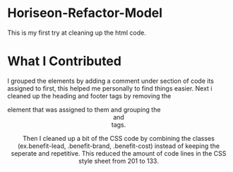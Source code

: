 # Horiseon-Refactor-Model
This is my first try at cleaning up the html code.
# What I Contributed
I grouped the elements by adding a comment under section of code its assigned to first, this helped me personally to find things easier.
Next i cleaned up the heading and footer tags by removing the <div> element that was assigned to them and grouping the <header> and <footer> tags.
 
Then I cleaned up a bit of the CSS code by combining the classes (ex.benefit-lead, .benefit-brand, .benefit-cost) instead of keeping the seperate and repetitive.
 This reduced the amount of code lines in the CSS style sheet from 201 to 133. 

